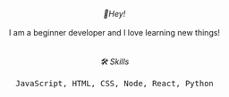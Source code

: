 <p align="center">
  <i>👋Hey!</i>
  <br>
  <br> 
   I am a beginner developer and I love learning new things!
  <br>
  <br>
  <br> 
  <i>🛠 Skills</i>
  <br> 
  <br>
  <samp>
  JavaScript, HTML, CSS, Node, React, Python
  </samp>
</p>
